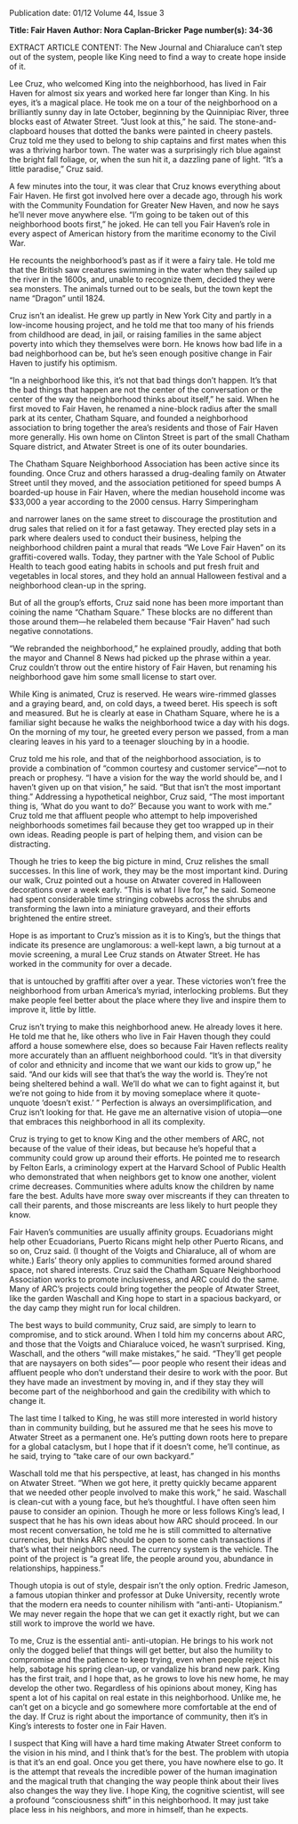 Publication date: 01/12
Volume 44, Issue 3

**Title: Fair Haven**
**Author: Nora Caplan-Bricker**
**Page number(s): 34-36**

EXTRACT ARTICLE CONTENT:
The New Journal
and Chiaraluce can’t step out of the 
system, people like King need to find a 
way to create hope inside of it.

Lee Cruz, who welcomed King into 
the neighborhood, has lived in Fair 
Haven for almost six years and worked 
here far longer than King. In his eyes, it’s 
a magical place. He took me on a tour 
of the neighborhood on a brilliantly 
sunny day in late October, beginning by 
the Quinnipiac River, three blocks east 
of Atwater Street. “Just look at this,” he 
said. The stone-and-clapboard houses 
that dotted the banks were painted in 
cheery pastels. Cruz told me they used 
to belong to ship captains and first mates 
when this was a thriving harbor town. 
The water was a surprisingly rich blue 
against the bright fall foliage, or, when 
the sun hit it, a dazzling pane of light. 
“It’s a little paradise,” Cruz said.


A few minutes into the tour, it was 
clear that Cruz knows everything about 
Fair Haven. He first got involved here 
over a decade ago, through his work with 
the Community Foundation for Greater 
New Haven, and now he says he’ll never 
move anywhere else. “I’m going to be 
taken out of this neighborhood boots 
first,” he joked. He can tell you Fair 
Haven’s role in every aspect of American 
history from the maritime economy to 
the Civil War. 


He recounts the neighborhood’s 
past as if it were a fairy tale. He told me 
that the British saw creatures swimming 
in the water when they sailed up the river 
in the 1600s, and, unable to recognize 
them, decided they were sea monsters. 
The animals turned out to be seals, but 
the town kept the name “Dragon” until 
1824.


Cruz isn’t an idealist. He grew up 
partly in New York City and partly in 
a low-income housing project, and he 
told me that too many of his friends 
from childhood are dead, in jail, or 
raising families in the same abject 
poverty into which they themselves 
were born. He knows how bad life in a 
bad neighborhood can be, but he’s seen 
enough positive change in Fair Haven to 
justify his optimism.


“In a neighborhood like this, it’s 
not that bad things don’t happen. It’s 
that the bad things that happen are not 
the center of the conversation or the 
center of the way the neighborhood 
thinks about itself,” he said. When he 
first moved to Fair Haven, he renamed 
a nine-block radius after the small park 
at its center, Chatham Square, and 
founded a neighborhood association to 
bring together the area’s residents and 
those of Fair Haven more generally. 
His own home on Clinton Street is part 
of the small Chatham Square district, 
and Atwater Street is one of its outer 
boundaries. 


The 
Chatham 
Square 
Neighborhood Association has been 
active since its founding. Once Cruz and 
others harassed a drug-dealing family on 
Atwater Street until they moved, and the 
association petitioned for speed bumps 
A boarded-up house in Fair Haven, where the median 
household income was $33,000 a year according to the 
2000 census.
Harry Simperingham


and narrower lanes on the same street 
to discourage the prostitution and drug 
sales that relied on it for a fast getaway. 
They erected play sets in a park where 
dealers used to conduct their business, 
helping the neighborhood children 
paint a mural that reads “We Love Fair 
Haven” on its graffiti-covered walls. 
Today, they partner with the Yale School 
of Public Health to teach good eating 
habits in schools and put fresh fruit 
and vegetables in local stores, and they 
hold an annual Halloween festival and a 
neighborhood clean-up in the spring. 


But of all the group’s efforts, Cruz 
said none has been more important than 
coining the name “Chatham Square.” 
These blocks are no different than 
those around them—he relabeled them 
because “Fair Haven” had such negative 
connotations. 


“We 
rebranded 
the 
neighborhood,” he explained proudly, 
adding that both the mayor and Channel 
8 News had picked up the phrase within 
a year. Cruz couldn’t throw out the entire 
history of Fair Haven, but renaming his 
neighborhood gave him some small 
license to start over.


While King is animated, Cruz 
is reserved. He wears wire-rimmed 
glasses and a graying beard, and, on 
cold days, a tweed beret. His speech is 
soft and measured. But he is clearly at 
ease in Chatham Square, where he is 
a familiar sight because he walks the 
neighborhood twice a day with his dogs. 
On the morning of my tour, he greeted 
every person we passed, from a man 
clearing leaves in his yard to a teenager 
slouching by in a hoodie.  


Cruz told me his role, and that of 
the neighborhood association, is to 
provide a combination of “common 
courtesy and customer service”—not 
to preach or prophesy. “I have a vision 
for the way the world should be, and I 
haven’t given up on that vision,” he said. 
“But that isn’t the most important thing.” 
Addressing a hypothetical neighbor, 
Cruz said, “The most important thing is, 
‘What do you want to do?’ Because you 
want to work with me.” Cruz told me 
that affluent people who attempt to help 
impoverished neighborhoods sometimes 
fail because they get too wrapped up in 
their own ideas. Reading people is part 
of helping them, and vision can be 
distracting.


Though he tries to keep the big 
picture in mind, Cruz relishes the 
small successes. In this line of work, 
they may be the most important 
kind. During our walk, Cruz pointed 
out a house on Atwater covered in 
Halloween decorations over a week 
early. “This is what I live for,” he said. 
Someone had spent considerable time 
stringing cobwebs across the shrubs and 
transforming the lawn into a miniature 
graveyard, and their efforts brightened 
the entire street. 


Hope is as important to Cruz’s 
mission as it is to King’s, but the 
things that indicate its presence are 
unglamorous: a well-kept lawn, a big 
turnout at a movie screening, a mural 
Lee Cruz stands on Atwater Street. He has worked in the 
community for over a decade.


that is untouched by graffiti after over 
a year. These victories won’t free the 
neighborhood from urban America’s 
myriad, interlocking problems. But they 
make people feel better about the place 
where they live and inspire them to 
improve it, little by little.


Cruz isn’t trying to make this 
neighborhood anew. He already loves it 
here. He told me that he, like others who 
live in Fair Haven though they could 
afford a house somewhere else, does so 
because Fair Haven reflects reality more 
accurately than an affluent neighborhood 
could. “It’s in that diversity of color and 
ethnicity and income that we want our 
kids to grow up,” he said. “And our kids 
will see that that’s the way the world is. 
They’re not being sheltered behind a 
wall. We’ll do what we can to fight against 
it, but we’re not going to hide from it 
by moving someplace where it quote-
unquote ‘doesn’t exist.’ ” Perfection is 
always an oversimplification, and Cruz 
isn’t looking for that. He gave me an 
alternative vision of utopia—one that 
embraces this neighborhood in all its 
complexity.


Cruz is trying to get to know King 
and the other members of ARC, 
not because of the value of their 
ideas, but because he’s hopeful that a 
community could grow up around their 
efforts. He pointed me to research by 
Felton Earls, a criminology expert at 
the Harvard School of Public Health 
who demonstrated that when neighbors 
get to know one another, violent crime 
decreases. Communities where adults 
know the children by name fare the best. 
Adults have more sway over miscreants 
if they can threaten to call their parents, 
and those miscreants are less likely to 
hurt people they know. 


Fair Haven’s communities are 
usually affinity groups. Ecuadorians 
might help other Ecuadorians, Puerto 
Ricans might help other Puerto Ricans, 
and so on, Cruz said. (I thought of the 
Voigts and Chiaraluce, all of whom 
are white.) Earls’ theory only applies 
to communities formed around shared 
space, not shared interests. Cruz said 
the Chatham Square Neighborhood 
Association 
works 
to 
promote 
inclusiveness, and ARC could do the 
same. Many of ARC’s projects could 
bring together the people of Atwater 
Street, like the garden Waschall and King 
hope to start in a spacious backyard, or 
the day camp they might run for local 
children.


The best ways to build community, 
Cruz said, are simply to learn to 
compromise, and to stick around. When 
I told him my concerns about ARC, and 
those that the Voigts and Chiaraluce 
voiced, he wasn’t surprised. King, 
Waschall, and the others “will make 
mistakes,” he said. “They’ll get people 
that are naysayers on both sides”—
poor people who resent their ideas and 
affluent people who don’t understand 
their desire to work with the poor. But 
they have made an investment by moving 
in, and if they stay they will become 
part of the neighborhood and gain the 
credibility with which to change it.


The last time I talked to King, he 
was still more interested in world history 
than in community building, but he 
assured me that he sees his move to 
Atwater Street as a permanent one. 
He’s putting down roots here to prepare 
for a global cataclysm, but I hope that 
if it doesn’t come, he’ll continue, as he 
said, trying to “take care of our own 
backyard.” 


Waschall told me that his perspective, 
at least, has changed in his months on 
Atwater Street. “When we got here, it 
pretty quickly became apparent that we 
needed other people involved to make 
this work,” he said. Waschall is clean-cut 
with a young face, but he’s thoughtful. I 
have often seen him pause to consider an 
opinion. Though he more or less follows 
King’s lead, I suspect that he has his own 
ideas about how ARC should proceed. 
In our most recent conversation, he told 
me he is still committed to alternative 
currencies, but thinks ARC should be 
open to some cash transactions if that’s 
what their neighbors need. The currency 
system is the vehicle. The point of 
the project is “a great life, the people 
around you, abundance in relationships, 
happiness.”


Though utopia is out of style, despair 
isn’t the only option. Fredric 
Jameson, a famous utopian thinker and 
professor at Duke University, recently 
wrote that the modern era needs 
to counter nihilism with “anti-anti-
Utopianism.” We may never regain the 
hope that we can get it exactly right, but 
we can still work to improve the world 
we have.


To me, Cruz is the essential anti-
anti-utopian. He brings to his work 
not only the dogged belief that things 
will get better, but also the humility 
to compromise and the patience to 
keep trying, even when people reject 
his help, sabotage his spring clean-up, 
or vandalize his brand new park. King 
has the first trait, and I hope that, as he 
grows to love his new home, he may 
develop the other two. Regardless of his 
opinions about money, King has spent 
a lot of his capital on real estate in this 
neighborhood. Unlike me, he can’t get 
on a bicycle and go somewhere more 
comfortable at the end of the day. If 
Cruz is right about the importance of 
community, then it’s in King’s interests 
to foster one in Fair Haven. 


I suspect that King will have a hard 
time making Atwater Street conform to 
the vision in his mind, and I think that’s 
for the best. The problem with utopia 
is that it’s an end goal. Once you get 
there, you have nowhere else to go. It 
is the attempt that reveals the incredible 
power of the human imagination and 
the magical truth that changing the 
way people think about their lives 
also changes the way they live. I hope 
King, the cognitive scientist, will see a 
profound “consciousness shift” in this 
neighborhood. It may just take place less 
in his neighbors, and more in himself, 
than he expects.